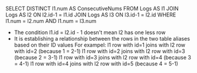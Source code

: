 SELECT DISTINCT l1.num AS ConsecutiveNums
FROM Logs AS l1
JOIN Logs AS l2
ON l2.id-1 = l1.id
JOIN Logs AS l3
ON l3.id-1 = l2.id
WHERE l1.num = l2.num AND l1.num = l3.num

- The condition l1.id = l2.id - 1 doesn't mean l2 has one less row
- It is establishing a relationship between the rows in the two table aliases based on their ID values
For exampel:
l1 row with id=1 joins with l2 row with id=2 (because 1 = 2-1)
l1 row with id=2 joins with l2 row with id=3 (because 2 = 3-1)
l1 row with id=3 joins with l2 row with id=4 (because 3 = 4-1)
l1 row with id=4 joins with l2 row with id=5 (because 4 = 5-1)